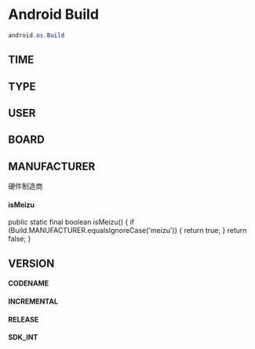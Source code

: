 # Android Build 

```java
android.os.Build
```

## TIME

## TYPE

## USER

## BOARD

## MANUFACTURER

硬件制造商

#### isMeizu

public static final boolean isMeizu() {
	if (Build.MANUFACTURER.equalsIgnoreCase('meizu')) {
		return true;
	}
	return false;
}



## VERSION

#### CODENAME
#### INCREMENTAL
#### RELEASE
#### SDK_INT